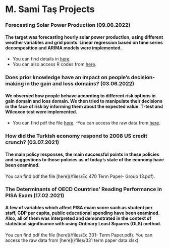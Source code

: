 # M. Sami Taş Projects

### **Forecasting Solar Power Production** (09.06.2022)
#### The target was forecasting hourly solar power production, using different weather variables and grid points. Linear regression based on time series decomposition and ARIMA models were implemented. 

- You can find details in [here](/files/Forecasting_Solar_Power_Production.html).
- You can also access R codes from [here](/files/R_codes_for_Forecasting_Solar_Power_Production.R).


### **Does prior knowledge have an impact on people’s decision-making in the gain and loss domains?** (03.06.2022)
#### We observed how people behave according to different risk options in gain domain and loss domain. We then tried to manipulate their decisions in the face of risk by informing them about the expected value. T-test and Wilcoxon test were implemented. 
* You can find pdf the file [here](/files/EC438-Group_Experiment.pdf).
-You can access the raw data from [here](/files/EC438-Group_Experiment-Raw_Data.xlsx).


### **How did the Turkish economy respond to 2008 US credit crunch?** (03.07.2021)
#### The main policy responses, the main successful points in these policies and suggestions to those policies as of today’s state of the economy have been examined.
You can find pdf the file [here](/files/Ec 470 Term Paper- Group 13.pdf).


### **The Determinants of OECD Countries’ Reading Performance in PISA Exam** (17.02.2021)
#### A few of variables which affect PISA exam score such as student per staff, GDP per capita, public educational spending have been examined. Also, all of them was interpreted and demonstrated in the context of statistical significance with using Ordinary Least Squares (OLS) method.
You can find pdf the file [here](/files/Ec 331- Term Paper.pdf).
You can access the raw data from [here](/files/331 term paper data.xlsx).
